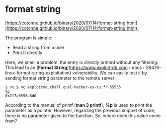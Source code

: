# format string
[https://cotonne.github.io/binary/2020/07/14/format-string.html](https://cotonne.github.io/binary/2020/07/14/format-string.html) 

The program is simple:

*   Read a string from a user
*   Print it directly

Here, we smell a problem: the entry is directly printed without any filtering. This lead to an [**Format String**](https://www.exploit-db.com › docs › 28476-linux-format-string-exploitation) vulnerability. We can easily test it by sending format string parameter to the remote server:

```text-plain
$ nc $ nc exploitme.chall.quel-hacker-es-tu.fr 55555
%p
0x7f7a6593a8d0
```

According to the manual of printf (**man 3 printf**), **%p** is used to print the parameter as a pointer. However, regarding the previous snippet of code, there is no parameter given to the function. So, where does this value come from?